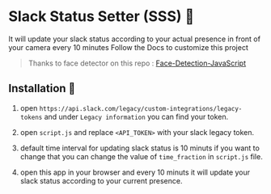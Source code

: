 # Slack Status Setter (SSS) 🤖
It will update your slack status according to your actual presence in front of your camera every 10 minutes Follow the Docs to customize this project 

> Thanks to face detector on this repo : [Face-Detection-JavaScript](https://github.com/WebDevSimplified/Face-Detection-JavaScript)


## Installation  👀
1. open `https://api.slack.com/legacy/custom-integrations/legacy-tokens` and under `Legacy information` you can find your token.
2. open `script.js` and replace `<API_TOKEN>` with your slack legacy token.

3. default time interval for updating slack status is 10 minuts if you want to change that you can change the value of `time_fraction` in `script.js` file.

4. open this app in your browser and every 10 minuts it will update your slack status according to your current presence.

